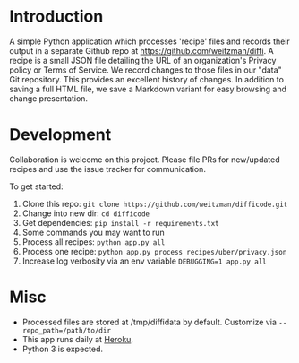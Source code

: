 Introduction
===========
A simple Python application which processes 'recipe' files and records their output in a separate Github repo at https://github.com/weitzman/diffi. A recipe is a small JSON file detailing the URL of an organization's Privacy policy or Terms of Service. We record changes to those files in our "data" Git repository. This provides an excellent history of changes. In addition to saving a full HTML file, we save a Markdown variant for easy browsing and change presentation.

Development
============
Collaboration is welcome on this project. Please file PRs for new/updated recipes and use the issue tracker for communication.

To get started:

1. Clone this repo: `git clone https://github.com/weitzman/difficode.git`
1. Change into new dir: `cd difficode`
1. Get dependencies: `pip install -r requirements.txt`
1. Some commands you may want to run
  1. Process all recipes: `python app.py all`
  1. Process one recipe: `python app.py process recipes/uber/privacy.json`
  1. Increase log verbosity via an env variable `DEBUGGING=1 app.py all`
  
Misc
=========
- Processed files are stored at /tmp/diffidata by default. Customize via `--repo_path=/path/to/dir`
- This app runs daily at [Heroku](https://dashboard.heroku.com/apps/difficode/).
- Python 3 is expected.
